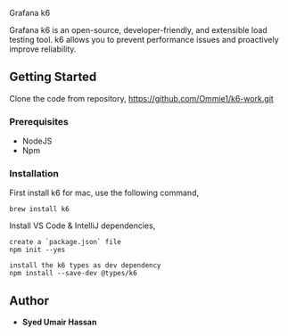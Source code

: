 Grafana k6

Grafana k6 is an open-source, developer-friendly, and extensible load testing tool. k6 allows you to prevent performance issues and proactively improve reliability.

## Getting Started

Clone the code from repository, https://github.com/Ommie1/k6-work.git

### Prerequisites

- NodeJS
- Npm

### Installation

First install k6 for mac, use the following command,

```
brew install k6
```

Install VS Code & IntelliJ dependencies,

```
create a `package.json` file
npm init --yes
```

```
install the k6 types as dev dependency
npm install --save-dev @types/k6
```

## Author

- **Syed Umair Hassan**
